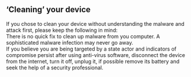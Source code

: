 ## ‘Cleaning’ your device
If you chose to clean your device without understanding the malware and attack first, please keep the following in mind:
<br>
There is no quick fix to clean up malware from you computer. A sophisticated malware infection may never go away.
<br>
If you believe you are being targeted by a state actor and indicators of compromise persist after using anti-virus software, disconnect the device from the internet, turn it off, unplug it, if possible remove its battery and seek the help of a security professional.
